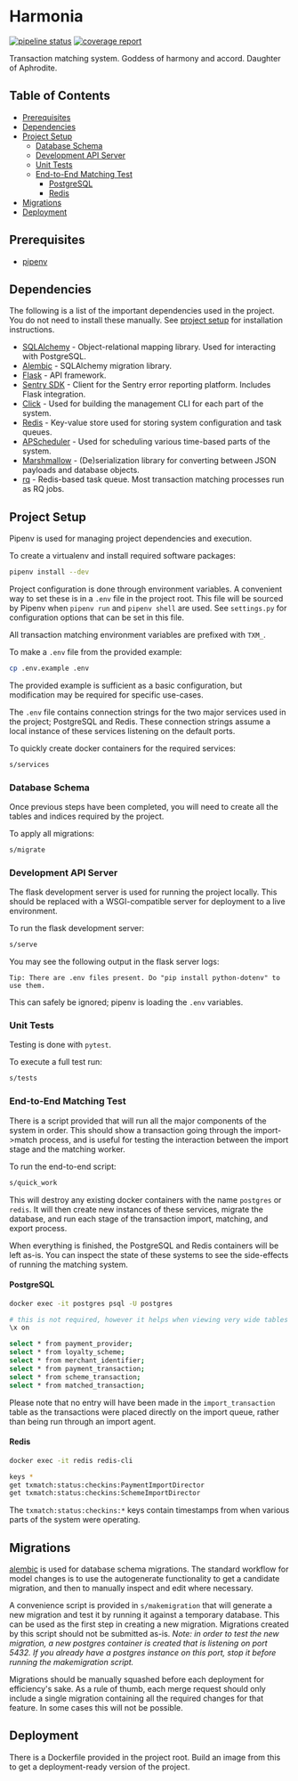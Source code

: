 # Harmonia

[![pipeline status](https://git.bink.com/Olympus/harmonia/badges/develop/pipeline.svg)](https://git.bink.com/Olympus/harmonia/commits/develop) [![coverage report](https://git.bink.com/Olympus/harmonia/badges/develop/coverage.svg)](https://git.bink.com/Olympus/harmonia/commits/develop)

Transaction matching system. Goddess of harmony and accord. Daughter of Aphrodite.

## Table of Contents

<!-- START doctoc generated TOC please keep comment here to allow auto update -->
<!-- DON'T EDIT THIS SECTION, INSTEAD RE-RUN doctoc TO UPDATE -->
<!-- END doctoc generated TOC please keep comment here to allow auto update -->

- [Prerequisites](#prerequisites)
- [Dependencies](#dependencies)
- [Project Setup](#project-setup)
    - [Database Schema](#database-schema)
    - [Development API Server](#development-api-server)
    - [Unit Tests](#unit-tests)
    - [End-to-End Matching Test](#end-to-end-matching-test)
        - [PostgreSQL](#postgresql)
        - [Redis](#redis)
- [Migrations](#migrations)
- [Deployment](#deployment)

<!-- END doctoc generated TOC please keep comment here to allow auto update -->

## Prerequisites

* [pipenv](https://docs.pipenv.org)

## Dependencies

The following is a list of the important dependencies used in the project. You do not need to install these manually. See [project setup](#project-setup) for installation instructions.

* [SQLAlchemy](https://www.sqlalchemy.org) - Object-relational mapping library. Used for interacting with PostgreSQL.
* [Alembic](http://alembic.zzzcomputing.com/en/latest) - SQLAlchemy migration library.
* [Flask](http://flask.pocoo.org) - API framework.
* [Sentry SDK](https://docs.sentry.io/quickstart?platform=python) - Client for the Sentry error reporting platform. Includes Flask integration.
* [Click](http://click.pocoo.org/6) - Used for building the management CLI for each part of the system.
* [Redis](https://redis-py.readthedocs.io/en/latest) - Key-value store used for storing system configuration and task queues.
* [APScheduler](https://apscheduler.readthedocs.io/en/latest) - Used for scheduling various time-based parts of the system.
* [Marshmallow](https://marshmallow.readthedocs.io/en/latest) - (De)serialization library for converting between JSON payloads and database objects.
* [rq](https://python-rq.org) - Redis-based task queue. Most transaction matching processes run as RQ jobs.

## Project Setup

Pipenv is used for managing project dependencies and execution.

To create a virtualenv and install required software packages:

```bash
pipenv install --dev
```

Project configuration is done through environment variables. A convenient way to set these is in a `.env` file in the project root. This file will be sourced by Pipenv when `pipenv run` and `pipenv shell` are used. See `settings.py` for configuration options that can be set in this file.

All transaction matching environment variables are prefixed with `TXM_`.

To make a `.env` file from the provided example:

```bash
cp .env.example .env
```

The provided example is sufficient as a basic configuration, but modification may be required for specific use-cases.

The `.env` file contains connection strings for the two major services used in the project; PostgreSQL and Redis. These connection strings assume a local instance of these services listening on the default ports.

To quickly create docker containers for the required services:

```bash
s/services
```

### Database Schema

Once previous steps have been completed, you will need to create all the tables and indices required by the project.

To apply all migrations:

```bash
s/migrate
```

### Development API Server

The flask development server is used for running the project locally. This should be replaced with a WSGI-compatible server for deployment to a live environment.

To run the flask development server:

```bash
s/serve
```

You may see the following output in the flask server logs:

```
Tip: There are .env files present. Do "pip install python-dotenv" to use them.
```

This can safely be ignored; pipenv is loading the `.env` variables.

### Unit Tests

Testing is done with `pytest`.

To execute a full test run:

```bash
s/tests
```

### End-to-End Matching Test

There is a script provided that will run all the major components of the system in order. This should show a transaction going through the import->match process, and is useful for testing the interaction between the import stage and the matching worker.

To run the end-to-end script:

```bash
s/quick_work
```

This will destroy any existing docker containers with the name `postgres` or `redis`. It will then create new instances of these services, migrate the database, and run each stage of the transaction import, matching, and export process.

When everything is finished, the PostgreSQL and Redis containers will be left as-is. You can inspect the state of these systems to see the side-effects of running the matching system.

#### PostgreSQL

```bash
docker exec -it postgres psql -U postgres

# this is not required, however it helps when viewing very wide tables
\x on

select * from payment_provider;
select * from loyalty_scheme;
select * from merchant_identifier;
select * from payment_transaction;
select * from scheme_transaction;
select * from matched_transaction;
```

Please note that no entry will have been made in the `import_transaction` table as the transactions were placed directly on the import queue, rather than being run through an import agent.

#### Redis

```bash
docker exec -it redis redis-cli

keys *
get txmatch:status:checkins:PaymentImportDirector
get txmatch:status:checkins:SchemeImportDirector
```

The `txmatch:status:checkins:*` keys contain timestamps from when various parts of the system were operating.

## Migrations

[alembic](http://alembic.zzzcomputing.com/en/latest) is used for database schema migrations. The standard workflow for model changes is to use the autogenerate functionality to get a candidate migration, and then to manually inspect and edit where necessary.

A convenience script is provided in `s/makemigration` that will generate a new migration and test it by running it against a temporary database. This can be used as the first step in creating a new migration. Migrations created by this script should not be submitted as-is. _Note: in order to test the new migration, a new postgres container is created that is listening on port 5432. If you already have a postgres instance on this port, stop it before running the makemigration script._

Migrations should be manually squashed before each deployment for efficiency's sake. As a rule of thumb, each merge request should only include a single migration containing all the required changes for that feature. In some cases this will not be possible.

## Deployment

There is a Dockerfile provided in the project root. Build an image from this to get a deployment-ready version of the project.
